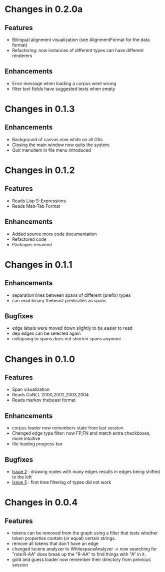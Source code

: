 # Changes in 0.2.0a #

## Features ##
  * Bilingual alignment visualization (see AlignmentFormat for the data format)
  * Refactoring: now instances of different types can have different renderers

## Enhancements ##
  * Error message when loading a corpus went wrong
  * filter text fields have suggested texts when empty

# Changes in 0.1.3 #

## Enhancements ##
  * Background of canvas now white on all OSs
  * Closing the main window now quits the system.
  * Quit menuitem in file menu introduced

# Changes in 0.1.2 #

## Features ##
  * Reads Lisp S-Expressions
  * Reads Malt-Tab Format

## Enhancements ##
  * Added source more code documentation
  * Refactored code
  * Packages renamed

# Changes in 0.1.1 #

## Enhancements ##
  * separation lines between spans of different (prefix) types
  * can read binary thebeast predicates as spans

## Bugfixes ##
  * edge labels were moved down slightly to be easier to read
  * dep edges can be selected again
  * collapsing to spans does not shorten spans anymore

# Changes in 0.1.0 #

## Features ##
  * Span visualization
  * Reads CoNLL 2000,2002,2003,2004
  * Reads markov thebeast format

## Enhancements ##
  * corpus loader now remembers state from last session
  * Changed edge type filter: now FP,FN and match extra checkboxes, more intuitive
  * file loading progress bar

## Bugfixes ##
  * [Issue 2](https://code.google.com/p/whatswrong/issues/detail?id=2) : drawing nodes with many edges results in edges being shifted to the left
  * [Issue 5](https://code.google.com/p/whatswrong/issues/detail?id=5) : first time filtering of types did not work


# Changes in 0.0.4 #

## Features ##
  * tokens can be removed from the graph using a filter that tests whether token properties contain (or equal) certain strings.
  * remove all tokens that don't have an edge
  * changed lucene analyzer to WhitespaceAnalyzer -> now searching for "role:R-AA" does break up the "R-AA" to find things with "A" in it.
  * gold and guess loader now remember their directory from previous session